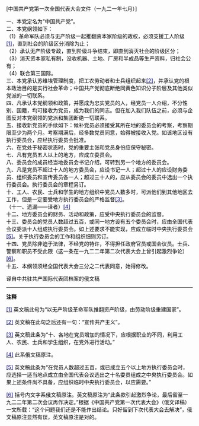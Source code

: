 <font style="color:rgb(0, 0, 0);">[中国共产党第一次全国代表大会文件（一九二一年七月）]</font>

  
  
<font style="color:rgb(0, 0, 0);"> 一、本党定名为“中国共产党”。</font>  
<font style="color:rgb(0, 0, 0);"> 二、本党纲领如下：</font>  
<font style="color:rgb(0, 0, 0);"> （1）革命军队必须与无产阶级一起推翻资本家阶级的政权，必须支援工人阶级</font>[<font style="color:rgb(0, 0, 128);">[1]</font>](https://www.marxists.org/chinese/reference-books/ccp-1921-1949/01/001.htm#_ftn1)<font style="color:rgb(0, 0, 0);">，直到社会的阶级区分消除为止；</font>  
<font style="color:rgb(0, 0, 0);"> （2）承认无产阶级专政，直到阶级斗争结束，即直到消灭社会的阶级区分；</font>  
<font style="color:rgb(0, 0, 0);"> （3）消灭资本家私有制，没收机器、土地、厂房和半成品等生产资料，归社会公有；</font>  
<font style="color:rgb(0, 0, 0);"> （4）联合第三国际。</font>  
<font style="color:rgb(0, 0, 0);"> 三、本党承认苏维埃管理制度，把工农劳动者和士兵组织起来</font>[<font style="color:rgb(0, 0, 128);">[2]</font>](https://www.marxists.org/chinese/reference-books/ccp-1921-1949/01/001.htm#_ftn2)<font style="color:rgb(0, 0, 0);">，并承认党的根本政治目的是实行社会革命；中国共产党彻底断绝同黄色知识分子阶层及其他类似党派的一切联系。</font>  
<font style="color:rgb(0, 0, 0);"> 四、凡承认本党纲领和政策，并愿成为忠实党员的人，经党员一人介绍，不分性别、国籍，均可接收为党员，成为我们的同志。但在加入我们队伍之前，必须与企图反对本党纲领的党派和集团断绝一切联系。</font>  
<font style="color:rgb(0, 0, 0);"> 五、接收新党员的手续如下：候补党员必须接受其所在地的委员会的考察，考察期限至少为两个月。考察期满后，经多数党员同意，始得被接收入党。如该地区设有执行委员会，应经执行委员会批准。</font>  
<font style="color:rgb(0, 0, 0);"> 六、在党处于秘密状态时，党的重要主张和党员身份应保守秘密。</font>  
<font style="color:rgb(0, 0, 0);"> 七、凡有党员五人以上的地方，应成立委员会。</font>  
<font style="color:rgb(0, 0, 0);"> 八、委员会的成员经当地委员会书记介绍，可转到另一个地方的委员会。</font>  
<font style="color:rgb(0, 0, 0);"> 九、凡是党员不超过十人的地方委员会，应设书记一人；超过十人的应设财务委员、组织委员和宣传委员各一人；超过三十人的，应从委员会的委员中选出一个执行委员会。执行委员会的章程另订。</font>  
<font style="color:rgb(0, 0, 0);"> 十、工人、农民、士兵和学生的地方组织中党员人数多时，可派他们到其他地区去工作，但是一定要受地方执行委员会的严格监督</font>[<font style="color:rgb(0, 0, 128);">[3]</font>](https://www.marxists.org/chinese/reference-books/ccp-1921-1949/01/001.htm#_ftn3)<font style="color:rgb(0, 0, 0);">。</font>  
<font style="color:rgb(0, 0, 0);"> （十一、遗漏——译者）</font>[<font style="color:rgb(0, 0, 128);">[4]</font>](https://www.marxists.org/chinese/reference-books/ccp-1921-1949/01/001.htm#_ftn4)  
<font style="color:rgb(0, 0, 0);"> 十二、地方委员会的财务、活动和政策，应受中央执行委员会的监督。</font>  
<font style="color:rgb(0, 0, 0);"> 十三、委员会的党员人数超过五百，或同一地方设有五个委员会时，应由全国代表会议委派十人组成执行委员会。如上述要求不能实现，应成立临时中央执行委员会</font>[<font style="color:rgb(0, 0, 128);">[5]</font>](https://www.marxists.org/chinese/reference-books/ccp-1921-1949/01/001.htm#_ftn5)<font style="color:rgb(0, 0, 0);">。关于执行委员会的工作和组织细则另订。</font>  
<font style="color:rgb(0, 0, 0);"> 十四、党员除非迫于法律，不经党的特许，不得担任政府官员或国会议员。士兵、警察和职员不受此限（这一条在一九二二年第二次代表大会上曾引起激烈争论）</font>[<font style="color:rgb(0, 0, 128);">[6]</font>](https://www.marxists.org/chinese/reference-books/ccp-1921-1949/01/001.htm#_ftn6)<font style="color:rgb(0, 0, 0);">。</font>  
<font style="color:rgb(0, 0, 0);"> 十五、本纲领须经全国代表大会三分之二代表同意，始得修改。</font>  
  
<font style="color:rgb(0, 0, 0);"> 译自中共驻共产国际代表团档案的俄文稿</font>  


---

**<font style="color:rgb(0, 0, 0);">注释</font>**<font style="color:rgb(0, 0, 0);">  
  
</font>[<font style="color:rgb(0, 0, 128);">[1]</font>](https://www.marxists.org/chinese/reference-books/ccp-1921-1949/01/001.htm#_ftnref1)<font style="color:rgb(0, 0, 0);"> 英文稿此句为“以无产阶级革命军队推翻资产阶级，由劳动阶级重建国家”。  
  
</font>[<font style="color:rgb(0, 0, 128);">[2]</font>](https://www.marxists.org/chinese/reference-books/ccp-1921-1949/01/001.htm#_ftnref2)<font style="color:rgb(0, 0, 0);"> 英文稿在此句之后还有一句：“宣传共产主义”。  
  
</font>[<font style="color:rgb(0, 0, 128);">[3]</font>](https://www.marxists.org/chinese/reference-books/ccp-1921-1949/01/001.htm#_ftnref3)<font style="color:rgb(0, 0, 0);"> 英文稿此条为“十、各地在党员增加的情况下，应根据职业的不同，利用工人、农民、士兵和学生组织，在党外进行活动。”  
  
</font>[<font style="color:rgb(0, 0, 128);">[4]</font>](https://www.marxists.org/chinese/reference-books/ccp-1921-1949/01/001.htm#_ftnref4)<font style="color:rgb(0, 0, 0);"> 此系俄文稿原注。  
  
</font>[<font style="color:rgb(0, 0, 128);">[5]</font>](https://www.marxists.org/chinese/reference-books/ccp-1921-1949/01/001.htm#_ftnref5)<font style="color:rgb(0, 0, 0);"> 英文稿此条为“在党员人数超过五百，或已成立五个以上地方执行委员会时，应选择一适当地点成立由全国代表会议选出之十名委员组成之中央执行委员会。如果上述条件尚不具备，应组织临时中央执行委员会，以应需要。”  
  
</font>[<font style="color:rgb(0, 0, 128);">[6]</font>](https://www.marxists.org/chinese/reference-books/ccp-1921-1949/01/001.htm#_ftnref6)<font style="color:rgb(0, 0, 0);"> 括号内文字系俄文稿原注。英文稿原注为“此条款引起激烈争论，最后留至一九二二年第二次会议再作决定。”根据《中国共产党第一次代表大会》（俄文译稿）一文所载：“这个问题我们还是不能作出结论。只好留到下次代表大会去解决”，俄文稿原注显然有误，英文稿原注是对的。  
</font>

